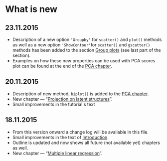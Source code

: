 # What is new

## 23.11.2015
* Description of a new option `'Groupby'` for `scatter()` and `plot()` methods as well as a new option `'ShowContour'`for `scatter()` and `gscatter()` methods has been added to the section [Group plots](chapter2/section7/text.md) (see last part of the section). 
* Examples on how these new properties can be used with PCA scores plot can be found at the end of the [PCA chapter](chapter4/text.md).

## 20.11.2015
* Description of new method, `biplot()` is added to the [PCA chapter](chapter4/text.md).
* New chapter — “[Projection on latent structures](chapter6/text.md)”.
* Small improvements in the tutorial's text

## 18.11.2015
* From this version onward a change log will be available in this file.
* Small improvements in the text of [Introduction](README.md).
* Outline is updated and now shows all future (not available yet) chapters as well.
* New chapter — “[Multiple linear regression](chapter5/text.md)”.